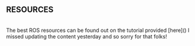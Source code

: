 ## RESOURCES
<br>
The best ROS resources can be found out on the tutorial provided [here]()
 I missed updating the content yesterday and so sorry for that folks!
 

